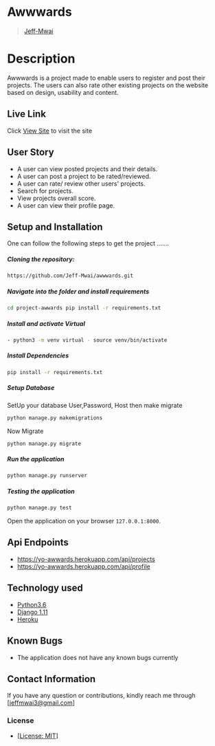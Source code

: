 # Awwwards

>[Jeff-Mwai](https://github.com/Jeff-Mwai)  
  
# Description  
Awwwards is a project made to enable users to register and post their projects. The users can also rate other existing projects on the website based on design, usability and content.
##  Live Link  
 Click [View Site]()  to visit the site
 
## User Story  
  
* A user can view posted projects and their details.  
* A user can post a project to be rated/reviewed. 
* A user can rate/ review other users' projects.  
* Search for projects.  
* View projects overall score.
* A user can view their profile page.  
  

  
## Setup and Installation  
One can follow the following steps to get the project .......  
  
##### Cloning the repository:  
 ```bash 
 https://github.com/Jeff-Mwai/awwwards.git 
```
##### Navigate into the folder and install requirements  
 ```bash 
cd project-awwards pip install -r requirements.txt 
```
##### Install and activate Virtual  
 ```bash 
- python3 -m venv virtual - source venv/bin/activate  
```  
##### Install Dependencies  
 ```bash 
 pip install -r requirements.txt 
```  
 ##### Setup Database  
  SetUp your database User,Password, Host then make migrate  
 ```bash 
python manage.py makemigrations
 ``` 
 Now Migrate  
 ```bash 
 python manage.py migrate 
```
##### Run the application  
 ```bash 
 python manage.py runserver 
``` 
##### Testing the application  
 ```bash 
 python manage.py test 
```
Open the application on your browser `127.0.0.1:8000`.  

## Api Endpoints
* https://yo-awwards.herokuapp.com/api/projects
* https://yo-awwards.herokuapp.com/api/profile
 
## Technology used  
  
* [Python3.6](https://www.python.org/)  
* [Django 1.11](https://docs.djangoproject.com/en/2.2/)  
* [Heroku](https://heroku.com)  
  
  
## Known Bugs  
* The application does not have any known bugs currently

  
## Contact Information   
If you have any question or contributions, kindly reach me through [jeffmwai3@gmail.com]  
  
### License

* [[License: MIT]](LICENCE.md) <Jeff-Mwai>               